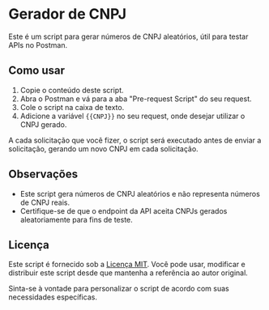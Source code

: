# Gerador de CNPJ

Este é um script para gerar números de CNPJ aleatórios, útil para testar APIs no Postman.

## Como usar

1. Copie o conteúdo deste script.
2. Abra o Postman e vá para a aba "Pre-request Script" do seu request.
3. Cole o script na caixa de texto.
4. Adicione a variável `{{CNPJ}}` no seu request, onde desejar utilizar o CNPJ gerado.

A cada solicitação que você fizer, o script será executado antes de enviar a solicitação, gerando um novo CNPJ em cada solicitação.

## Observações

- Este script gera números de CNPJ aleatórios e não representa números de CNPJ reais.
- Certifique-se de que o endpoint da API aceita CNPJs gerados aleatoriamente para fins de teste.

## Licença

Este script é fornecido sob a [Licença MIT](https://opensource.org/licenses/MIT). Você pode usar, modificar e distribuir este script desde que mantenha a referência ao autor original.

Sinta-se à vontade para personalizar o script de acordo com suas necessidades específicas.
